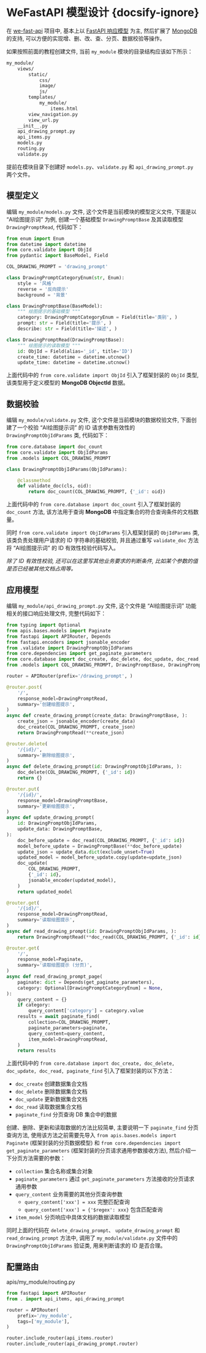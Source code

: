 # WeFastAPI 模型设计 {docsify-ignore}

在 [we-fast-api](https://github.com/hekaiyou/we-fast-api) 项目中, 基本上以 [FastAPI 响应模型](https://fastapi.tiangolo.com/zh/tutorial/response-model/) 为主, 然后扩展了 [MongoDB](https://www.mongodb.com/zh-cn) 的支持, 可以方便的实现增、删、改、查、分页、数据校验等操作。

如果按照前面的教程创建文件, 当前 `my_module` 模块的目录结构应该如下所示：

```bash
my_module/
    views/
        static/
            css/
            image/
            js/
        templates/
            my_module/
                items.html
        view_navigation.py
        view_url.py
    __init__.py
    api_drawing_prompt.py
    api_items.py
    models.py
    routing.py
    validate.py
```

提前在模块目录下创建好 `models.py`、`validate.py` 和 `api_drawing_prompt.py` 两个文件。

## 模型定义

编辑 `my_module/models.py` 文件, 这个文件是当前模块的模型定义文件, 下面是以 “AI绘图提示词” 为例, 创建一个基础模型 `DrawingPromptBase` 及其读取模型 `DrawingPromptRead`, 代码如下：

```python
from enum import Enum
from datetime import datetime
from core.validate import ObjId
from pydantic import BaseModel, Field

COL_DRAWING_PROMPT = 'drawing_prompt'

class DrawingPromptCategoryEnum(str, Enum):
    style = '风格'
    reverse = '反向提示'
    background = '背景'

class DrawingPromptBase(BaseModel):
    """ 绘图提示的基础模型 """
    category: DrawingPromptCategoryEnum = Field(title='类别', )
    prompt: str = Field(title='提示', )
    describe: str = Field(title='描述', )

class DrawingPromptRead(DrawingPromptBase):
    """ 绘图提示的读取模型 """
    id: ObjId = Field(alias='_id', title='ID')
    create_time: datetime = datetime.utcnow()
    update_time: datetime = datetime.utcnow()
```

上面代码中的 `from core.validate import ObjId` 引入了框架封装的 `ObjId` 类型, 该类型用于定义模型的 **MongoDB ObjectId** 数据。

## 数据校验

编辑 `my_module/validate.py` 文件, 这个文件是当前模块的数据校验文件, 下面创建了一个校验 “AI绘图提示词” 的 ID 请求参数有效性的 `DrawingPromptObjIdParams` 类, 代码如下：

```python
from core.database import doc_count
from core.validate import ObjIdParams
from .models import COL_DRAWING_PROMPT

class DrawingPromptObjIdParams(ObjIdParams):

    @classmethod
    def validate_doc(cls, oid):
        return doc_count(COL_DRAWING_PROMPT, {'_id': oid})
```

上面代码中的 `from core.database import doc_count` 引入了框架封装的 `doc_count` 方法, 该方法用于查询 **MongoDB** 中指定集合的符合查询条件的文档数量。

同时 `from core.validate import ObjIdParams` 引入框架封装的 `ObjIdParams` 类, 该类负责处理用户请求的 ID 字符串的基础校验, 并且通过重写 `validate_doc` 方法将 “AI绘图提示词” 的 ID 有效性校验代码写入。

*除了 ID 有效性校验, 还可以在这里写其他业务要求的判断条件, 比如某个参数的值是否已经被其他文档占用等。*

## 应用模型

编辑 `my_module/api_drawing_prompt.py` 文件, 这个文件是 “AI绘图提示词” 功能相关的接口响应处理文件, 完整代码如下：

```python
from typing import Optional
from apis.bases.models import Paginate
from fastapi import APIRouter, Depends
from fastapi.encoders import jsonable_encoder
from .validate import DrawingPromptObjIdParams
from core.dependencies import get_paginate_parameters
from core.database import doc_create, doc_delete, doc_update, doc_read, paginate_find
from .models import COL_DRAWING_PROMPT, DrawingPromptBase, DrawingPromptRead, DrawingPromptCategoryEnum

router = APIRouter(prefix='/drawing_prompt', )

@router.post(
    '/',
    response_model=DrawingPromptRead,
    summary='创建绘图提示',
)
async def create_drawing_prompt(create_data: DrawingPromptBase, ):
    create_json = jsonable_encoder(create_data)
    doc_create(COL_DRAWING_PROMPT, create_json)
    return DrawingPromptRead(**create_json)

@router.delete(
    '/{id}/',
    summary='删除绘图提示',
)
async def delete_drawing_prompt(id: DrawingPromptObjIdParams, ):
    doc_delete(COL_DRAWING_PROMPT, {'_id': id})
    return {}

@router.put(
    '/{id}/',
    response_model=DrawingPromptBase,
    summary='更新绘图提示',
)
async def update_drawing_prompt(
    id: DrawingPromptObjIdParams,
    update_data: DrawingPromptBase,
):
    doc_before_update = doc_read(COL_DRAWING_PROMPT, {'_id': id})
    model_before_update = DrawingPromptBase(**doc_before_update)
    update_json = update_data.dict(exclude_unset=True)
    updated_model = model_before_update.copy(update=update_json)
    doc_update(
        COL_DRAWING_PROMPT,
        {'_id': id},
        jsonable_encoder(updated_model),
    )
    return updated_model

@router.get(
    '/{id}/',
    response_model=DrawingPromptRead,
    summary='读取绘图提示',
)
async def read_drawing_prompt(id: DrawingPromptObjIdParams, ):
    return DrawingPromptRead(**doc_read(COL_DRAWING_PROMPT, {'_id': id}))

@router.get(
    '/',
    response_model=Paginate,
    summary='读取绘图提示 (分页)',
)
async def read_drawing_prompt_page(
    paginate: dict = Depends(get_paginate_parameters),
    category: Optional[DrawingPromptCategoryEnum] = None,
):
    query_content = {}
    if category:
        query_content['category'] = category.value
    results = await paginate_find(
        collection=COL_DRAWING_PROMPT,
        paginate_parameters=paginate,
        query_content=query_content,
        item_model=DrawingPromptRead,
    )
    return results
```

上面代码中的 `from core.database import doc_create, doc_delete, doc_update, doc_read, paginate_find` 引入了框架封装的以下方法：

- `doc_create` 创建数据集合文档
- `doc_delete` 删除数据集合文档
- `doc_update` 更新数据集合文档
- `doc_read` 读取数据集合文档
- `paginate_find` 分页查询 DB 集合中的数据

创建、删除、更新和读取数据的方法比较简单, 主要说明一下 `paginate_find` 分页查询方法, 使用该方法之前需要先导入 `from apis.bases.models import Paginate` (框架封装的分页数据模型) 和 `from core.dependencies import get_paginate_parameters` (框架封装的分页请求通用参数接收方法), 然后介绍一下分页方法需要的参数：

- `collection` 集合名称或集合对象
- `paginate_parameters` 通过 `get_paginate_parameters` 方法接收的分页请求通用参数
- `query_content` 业务需要的其他分页查询参数
  - `query_content['xxx'] = xxx` 完整匹配查询
  - `query_content['xxx'] = {'$regex': xxx}` 包含匹配查询
- `item_model` 分页响应中具体文档的数据读取模型

同时上面的代码在 `delete_drawing_prompt`、 `update_drawing_prompt` 和 `read_drawing_prompt` 方法中, 调用了 `my_module/validate.py` 文件中的 `DrawingPromptObjIdParams` 验证类, 用来判断请求的 ID 是否合理。

## 配置路由

apis/my_module/routing.py

```python
from fastapi import APIRouter
from . import api_items, api_drawing_prompt

router = APIRouter(
    prefix='/my_module',
    tags=['my_module'],
)

router.include_router(api_items.router)
router.include_router(api_drawing_prompt.router)
```
